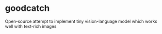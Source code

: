 # goodcatch
Open-source attempt to implement tiny vision-language model which works well with text-rich images
